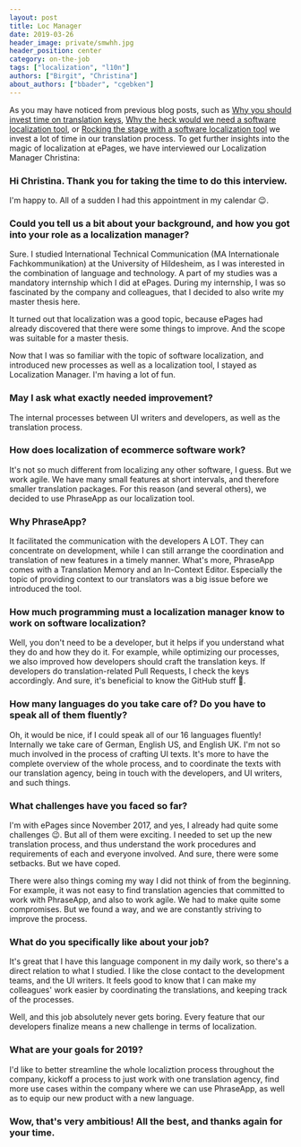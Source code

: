 ```yaml
---
layout: post
title: Loc Manager
date: 2019-03-26
header_image: private/smwhh.jpg
header_position: center
category: on-the-job
tags: ["localization", "l10n"]
authors: ["Birgit", "Christina"]
about_authors: ["bbader", "cgebken"]
---
```


As you may have noticed from previous blog posts, such as [Why you should invest time on translation keys](/blog/language-and-localization/why-you-should-invest-time-on-translation-keys/), [Why the heck would we need a software localization tool](/blog/language-and-localization/why-the-heck-would-we-need-a-software-localization-tool/), or [Rocking the stage with a software localization tool](/blog/language-and-localization/rocking-the-stage-with-a-software-localization-tool/) we invest a lot of time in our translation process.
To get further insights into the magic of localization at ePages, we have interviewed our Localization Manager Christina:

### Hi Christina. Thank you for taking the time to do this interview. 

I'm happy to.
All of a sudden I had this appointment in my calendar 😉.

### Could you tell us a bit about your background, and how you got into your role as a localization manager?

Sure.
I studied International Technical Communication (MA Internationale Fachkommunikation) at the University of Hildesheim, as I was interested in the combination of language and technology.
A part of my studies was a mandatory internship which I did at ePages.
During my internship, I was so fascinated by the company and colleagues, that I decided to also write my master thesis here.

It turned out that localization was a good topic, because ePages had already discovered that there were some things to improve.
And the scope was suitable for a master thesis.

Now that I was so familiar with the topic of software localization, and introduced new processes as well as a localization tool, I stayed as Localization Manager.
I'm having a lot of fun.

### May I ask what exactly needed improvement?

The internal processes between UI writers and developers, as well as the translation process.

### How does localization of ecommerce software work?

It's not so much different from localizing any other software, I guess.
But we work agile.
We have many small features at short intervals, and therefore smaller translation packages.
For this reason (and several others), we decided to use PhraseApp as our localization tool.

### Why PhraseApp?

It facilitated the communication with the developers A LOT.
They can concentrate on development, while I can still arrange the coordination and translation of new features in a timely manner.
What's more, PhraseApp comes with a Translation Memory and an In-Context Editor. 
Especially the topic of providing context to our translators was a big issue before we introduced the tool.

### How much programming must a localization manager know to work on software localization?

Well, you don't need to be a developer, but it helps if you understand what they do and how they do it.
For example, while optimizing our processes, we also improved how developers should craft the translation keys.
If developers do translation-related Pull Requests, I check the keys accordingly.
And sure, it's beneficial to know the GitHub stuff 🙂.

### How many languages do you take care of? Do you have to speak all of them fluently?

Oh, it would be nice, if I could speak all of our 16 languages fluently!
Internally we take care of German, English US, and English UK.
I'm not so much involved in the process of crafting UI texts.
It's more to have the complete overview of the whole process, and to coordinate the texts with our translation agency, being in touch with the developers, and UI writers, and such things.

### What challenges have you faced so far?

I'm with ePages since November 2017, and yes, I already had quite some challenges 😉.
But all of them were exciting.
I needed to set up the new translation process, and thus understand the work procedures and requirements of each and everyone involved.
And sure, there were some setbacks.
But we have coped.

There were also things coming my way I did not think of from the beginning.
For example, it was not easy to find translation agencies that committed to work with PhraseApp, and also to work agile.
We had to make quite some compromises.
But we found a way, and we are constantly striving to improve the process.

### What do you specifically like about your job?

It's great that I have this language component in my daily work, so there's a direct relation to what I studied.
I like the close contact to the development teams, and the UI writers.
It feels good to know that I can make my colleagues' work easier by coordinating the translations, and keeping track of the processes.

Well, and this job absolutely never gets boring.
Every feature that our developers finalize means a new challenge in terms of localization.

### What are your goals for 2019?

I'd like to better streamline the whole localiztion process throughout the company, kickoff a process to just work with one translation agency, find more use cases within the company where we can use PhraseApp, as well as to equip our new product with a new language.

### Wow, that's very ambitious! All the best, and thanks again for your time.